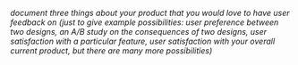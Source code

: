 *document three things about your product that you would love to have user feedback on (just to give example possibilities: user preference between two designs, an A/B study on the consequences of two designs, user satisfaction with a particular feature, user satisfaction with your overall current product, but there are many more possibilities)*
